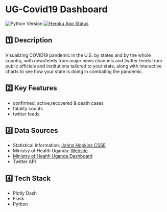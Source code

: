 # UG-Covid19 Dashboard
![Python Version](https://img.shields.io/badge/python-v3.7-blue)
[![Heroku App Status](http://heroku-shields.herokuapp.com/ug-covid19-dashboard)](https://ug-covid19-dashboard.herokuapp.com/)

## 1️⃣ Description

Visualizing COVID19 pandemic in the U.S. by states and by the whole country, with newsfeeds from major news channels and twitter feeds from public officials and institutions tailored to your state, along with interactive charts to see how your state is doing in combating the pandemic.

## 2️⃣ Key Features
- confirmed, active,recovered & death cases
- fatality counts 
- twitter feeds


## 3️⃣ Data Sources

- Statistical Information: [Johns Hopkins CSSE](https://github.com/CSSEGISandData/COVID-19)
- Ministry of Health Uganda: [Website](https://www.health.go.ug/)
- [Ministry of Health Uganda Dashboard](https://covid19.gou.go.ug/)
- Twitter API


## 4️⃣ Tech Stack

- Plotly Dash
- Flask
- Python